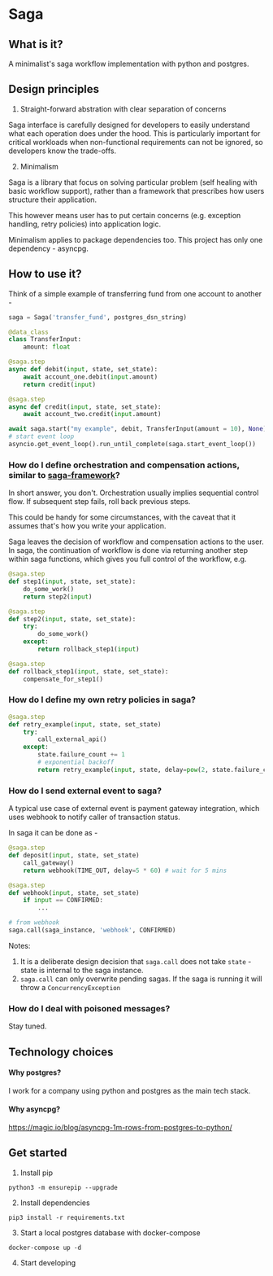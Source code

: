 Saga
===

## What is it?
A minimalist's saga workflow implementation with python and postgres.

## Design principles

1. Straight-forward abstration with clear separation of concerns

Saga interface is carefully designed for developers to easily understand what each operation does under the hood. This is particularly important for critical workloads when non-functional requirements can not be ignored, so developers know the trade-offs.

2. Minimalism

Saga is a library that focus on solving particular problem (self healing with basic workflow support), rather than a framework that prescribes how users structure their application. 

This however means user has to put certain concerns (e.g. exception handling, retry policies) into application logic.

Minimalism applies to package dependencies too. This project has only one dependency - asyncpg.

## How to use it?

Think of a simple example of transferring fund from one account to another -
```python
saga = Saga('transfer_fund', postgres_dsn_string)

@data_class
class TransferInput:
    amount: float

@saga.step
async def debit(input, state, set_state):
    await account_one.debit(input.amount)
    return credit(input)

@saga.step
async def credit(input, state, set_state):
    await account_two.credit(input.amount)

await saga.start("my example", debit, TransferInput(amount = 10), None)
# start event loop
asyncio.get_event_loop().run_until_complete(saga.start_event_loop())
```

### How do I define orchestration and compensation actions, similar to [saga-framework](https://github.com/absent1706/saga-framework#basics-synchronous-sagas)?

In short answer, you don't. Orchestration usually implies sequential control flow. If subsequent step fails, roll back previous steps.

This could be handy for some circumstances, with the caveat that it assumes that's how you write your application.

Saga leaves the decision of workflow and compensation actions to the user. In saga, the continuation of workflow is done via returning another step within saga functions, which gives you full control of the workflow, e.g. 

```python
@saga.step
def step1(input, state, set_state):
    do_some_work()
    return step2(input)

@saga.step
def step2(input, state, set_state):
    try:
        do_some_work()
    except:
        return rollback_step1(input)

@saga.step
def rollback_step1(input, state, set_state):
    compensate_for_step1()
```

### How do I define my own retry policies in saga?

```python
@saga.step
def retry_example(input, state, set_state)
    try:
        call_external_api()
    except:
        state.failure_count += 1
        # exponential backoff
        return retry_example(input, state, delay=pow(2, state.failure_count))
```

### How do I send external event to saga?
A typical use case of external event is payment gateway integration, which uses webhook to notify caller of transaction status.

In saga it can be done as - 

```python
@saga.step
def deposit(input, state, set_state)
    call_gateway()
    return webhook(TIME_OUT, delay=5 * 60) # wait for 5 mins

@saga.step
def webhook(input, state, set_state)
    if input == CONFIRMED:
        ...

# from webhook
saga.call(saga_instance, 'webhook', CONFIRMED)
```

Notes: 
1. It is a deliberate design decision that `saga.call` does not take `state` - state is internal to the saga instance.
2. `saga.call` can only overwrite pending sagas. If the saga is running it will throw a `ConcurrencyException`

### How do I deal with poisoned messages?
Stay tuned.

## Technology choices
#### Why postgres?
I work for a company using python and postgres as the main tech stack.

#### Why asyncpg?
https://magic.io/blog/asyncpg-1m-rows-from-postgres-to-python/

## Get started

1. Install pip
```
python3 -m ensurepip --upgrade
```

2. Install dependencies
```
pip3 install -r requirements.txt
```

3. Start a local postgres database with docker-compose
```
docker-compose up -d
```

4. Start developing
